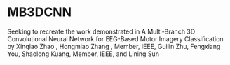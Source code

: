 # MB3DCNN
Seeking to recreate the work demonstrated in A Multi-Branch 3D Convolutional Neural Network for EEG-Based Motor Imagery Classification by Xinqiao Zhao , Hongmiao Zhang , Member, IEEE, Guilin Zhu, Fengxiang You, Shaolong Kuang, Member, IEEE, and Lining Sun
